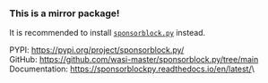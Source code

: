 ### This is a mirror package!

It is recommended to install [`sponsorblock.py`](https://pypi.org/project/sponsorblock.py/) instead.

PYPI: <https://pypi.org/project/sponsorblock.py/>\
GitHub: <https://github.com/wasi-master/sponsorblock.py/tree/main>\
Documentation: <https://sponsorblockpy.readthedocs.io/en/latest/>\
